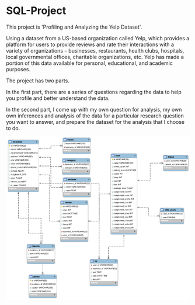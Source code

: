 # SQL-Project
This project is 'Profiling and Analyzing the Yelp Dataset'.


Using a dataset from a US-based organization called Yelp, which provides a platform for users to provide reviews and rate their interactions with a variety of organizations – businesses, restaurants, health clubs, hospitals, local governmental offices, charitable organizations, etc. Yelp has made a portion of this data available for personal, educational, and academic purposes.


The project has two parts.


In the first part, there are a series of questions regarding the data to help you profile and better understand the data.


In the second part, I come up with my own question for analysis, my own own inferences and analysis of the data for a particular research question you want to answer, and prepare the dataset for the analysis that I choose to do. 

![Yelp Dataset ER Diagram.png](http://github.com/AlexaWu/SQL-Project/raw/master/Yelp%20Dataset%20ER%20Diagram.png)
